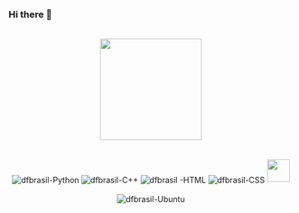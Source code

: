 ### Hi there 👋




<div align="center">
</br>
  <div align="center">
    <img height="180em" src="https://github-readme-stats.vercel.app/api/top-langs/?username=dfbrasil&layout=compact&theme=dark"/>
</div>
</div>
</br>
<div align="center">
<div style="display: inline_block"><br>
  <img align="center" alt="dfbrasil-Python" src="https://img.shields.io/badge/Python-FFD43B?style=for-the-badge&logo=python&logoColor=blue">
  <img align="center" alt="dfbrasil-C++" src="https://img.shields.io/badge/C%2B%2B-00599C?style=for-the-badge&logo=c%2B%2B&logoColor=white">
  <img align="center" alt="dfbrasil -HTML" src="https://img.shields.io/badge/HTML5-E34F26?style=for-the-badge&logo=html5&logoColor=white">
  <img align="center" alt="dfbrasil-CSS" src="https://img.shields.io/badge/CSS3-1572B6?style=for-the-badge&logo=css3&logoColor=white">
  <img src="https://cdn.jsdelivr.net/gh/devicons/devicon/icons/django/django-plain.svg" width="40" height="40"/>
            
          
  
  <div align="center">
    <br>
    <img align="center" alt="dfbrasil-Ubuntu" src="https://img.shields.io/badge/Ubuntu-E95420?style=for-the-badge&logo=ubuntu&logoColor=white">
  </div>
  
 
</div>
 </div>
 


<!--
**dfbrasil/dfbrasil** is a ✨ _special_ ✨ repository because its `README.md` (this file) appears on your GitHub profile.

Here are some ideas to get you started:

- 🔭 I’m currently working on ...
- 🌱 I’m currently learning ...
- 👯 I’m looking to collaborate on ...
- 🤔 I’m looking for help with ...
- 💬 Ask me about ...
- 📫 How to reach me: ...
- 😄 Pronouns: ...
- ⚡ Fun fact: ...
-->
